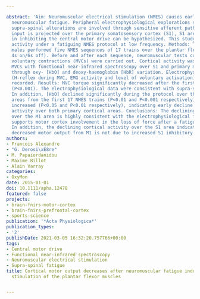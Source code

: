 ---
abstract: 'Aim: Neuromuscular electrical stimulation (NMES) causes early onset of
  neuromuscular fatigue. Peripheral electrophysiological explorations suggest that
  supra-spinal alterations are involved through sensitive afferent pathways. As sensory
  input is projected over the primary somatosensory cortex (S1), S1 area involvement
  in inhibiting the central motor drive can be hypothesized. This study assessed cortical
  activity under a fatiguing NMES protocol at low frequency. Methods: Twenty healthy
  males performed five NMES sequences of 17 trains over the plantar flexors (30Hz,
  4s on/6s off). Before and after each sequence, neuromuscular tests composed of maximal
  voluntary contractions (MVCs) were carried out. Cortical activity was assessed during
  MVCs with functional near-infrared spectroscopy over S1 and primary motor (M1) areas,
  through oxy- [HbO] and deoxy-haemoglobin [HbR] variation. Electrophysiological data
  (H-reflex during MVC, EMG activity and level of voluntary activation) were also
  recorded. Results: MVC torque significantly decreased after the first 17 NMES trains
  (P<0.001). The electrophysiological data were consistent with supra-spinal alterations.
  In addition, [HbO] declined significantly during the protocol over the S1 and M1
  areas from the first 17 NMES trains (P<0.01 and P<0.001 respectively), while [HbR]
  increased (P<0.05 and P<0.01 respectively), indicating early decline in cortical
  activity over both primary cortical areas. Conclusions: The declining cortical activity
  over the M1 area is highly consistent with the electrophysiological findings and
  supports motor cortex involvement in the loss of force after a fatiguing NMES protocol.
  In addition, the declining cortical activity over the S1 area indicates that the
  decreased motor output from M1 is not due to increased S1 inhibitory activity.'
authors:
- Francois Alexandre
- "G. Derosi\xE8re"
- M. Papaiordanidou
- Maxime Billot
- Alain Varray
categories:
- OxyMon
date: 2015-01-01
doi: 10.1111/apha.12478
featured: false
projects:
- brain-fnirs-motor-cortex
- brain-fnirs-prefrontal-cortex
- sports-science
publication: '*Acta Physiologica*'
publication_types:
- '2'
publishDate: 2021-03-05 16:32:20.757766+00:00
tags:
- Central motor drive
- Functional near-infrared spectroscopy
- Neuromuscular electrical stimulation
- Supra-spinal fatigue
title: Cortical motor output decreases after neuromuscular fatigue induced by electrical
  stimulation of the plantar flexor muscles

---
